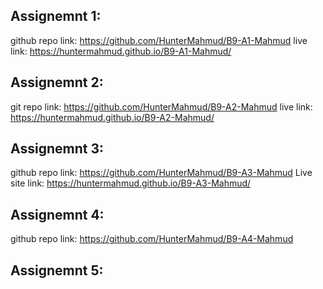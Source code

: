 ## Assignemnt 1:
github repo link: https://github.com/HunterMahmud/B9-A1-Mahmud
live link: https://huntermahmud.github.io/B9-A1-Mahmud/

## Assignemnt 2:
git repo link: https://github.com/HunterMahmud/B9-A2-Mahmud
live link: https://huntermahmud.github.io/B9-A2-Mahmud/

## Assignemnt 3:
github repo link: https://github.com/HunterMahmud/B9-A3-Mahmud
Live site link: https://huntermahmud.github.io/B9-A3-Mahmud/

## Assignemnt 4:
github repo link: https://github.com/HunterMahmud/B9-A4-Mahmud

## Assignemnt 5:

